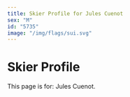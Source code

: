 ```yaml
---
title: Skier Profile for Jules Cuenot
sex: "M"
id: "5735"
image: "/img/flags/sui.svg" 
---
```


# Skier Profile

This page is for: Jules Cuenot.
    